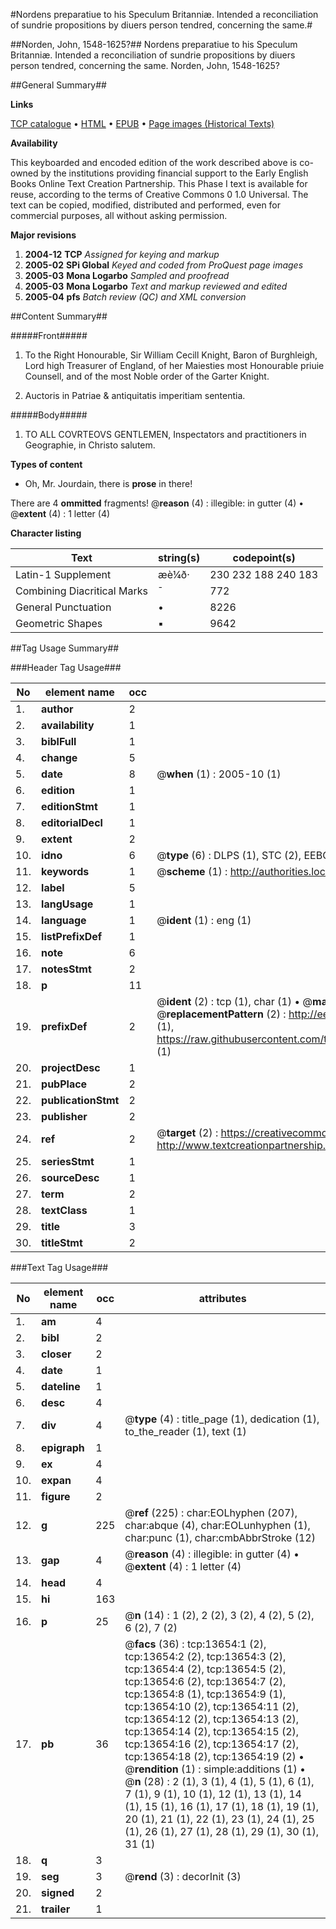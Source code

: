 #Nordens preparatiue to his Speculum Britanniæ. Intended a reconciliation of sundrie propositions by diuers person tendred, concerning the same.#

##Norden, John, 1548-1625?##
Nordens preparatiue to his Speculum Britanniæ. Intended a reconciliation of sundrie propositions by diuers person tendred, concerning the same.
Norden, John, 1548-1625?

##General Summary##

**Links**

[TCP catalogue](http://www.ota.ox.ac.uk/tcp/)  • 
[HTML](http://tei.it.ox.ac.uk/tcp/Texts-HTML/free/A08/A08309.html)  • 
[EPUB](http://tei.it.ox.ac.uk/tcp/Texts-EPUB/free/A08/A08309.epub) • 
[Page images (Historical Texts)](https://data.historicaltexts.jisc.ac.uk/view?pubId=eebo-99848553e&pageId=eebo-99848553e-13654-1)

**Availability**

This keyboarded and encoded edition of the
	       work described above is co-owned by the institutions
	       providing financial support to the Early English Books
	       Online Text Creation Partnership. This Phase I text is
	       available for reuse, according to the terms of Creative
	       Commons 0 1.0 Universal. The text can be copied,
	       modified, distributed and performed, even for
	       commercial purposes, all without asking permission.

**Major revisions**

1. __2004-12__ __TCP__ *Assigned for keying and markup*
1. __2005-02__ __SPi Global__ *Keyed and coded from ProQuest page images*
1. __2005-03__ __Mona Logarbo__ *Sampled and proofread*
1. __2005-03__ __Mona Logarbo__ *Text and markup reviewed and edited*
1. __2005-04__ __pfs__ *Batch review (QC) and XML conversion*

##Content Summary##

#####Front#####

1. To the Right Honourable, Sir William Cecill Knight, Baron of Burghleigh, Lord high Treasurer of England, of her Maiesties most Honourable priuie Counsell, and of the most Noble order of the Garter Knight.

1. Auctoris in Patriae & antiquitatis imperitiam sententia.

#####Body#####

1. TO ALL COVRTEOVS GENTLEMEN, Inspectators and practitioners in Geographie, in Christo salutem.

**Types of content**

  * Oh, Mr. Jourdain, there is **prose** in there!

There are 4 **ommitted** fragments! 
 @__reason__ (4) : illegible: in gutter (4)  •  @__extent__ (4) : 1 letter (4)

**Character listing**


|Text|string(s)|codepoint(s)|
|---|---|---|
|Latin-1 Supplement|æè¼ð·|230 232 188 240 183|
|Combining             Diacritical Marks|̄|772|
|General Punctuation|•|8226|
|Geometric Shapes|▪|9642|

##Tag Usage Summary##

###Header Tag Usage###

|No|element name|occ|attributes|
|---|---|---|---|
|1.|__author__|2||
|2.|__availability__|1||
|3.|__biblFull__|1||
|4.|__change__|5||
|5.|__date__|8| @__when__ (1) : 2005-10 (1)|
|6.|__edition__|1||
|7.|__editionStmt__|1||
|8.|__editorialDecl__|1||
|9.|__extent__|2||
|10.|__idno__|6| @__type__ (6) : DLPS (1), STC (2), EEBO-CITATION (1), PROQUEST (1), VID (1)|
|11.|__keywords__|1| @__scheme__ (1) : http://authorities.loc.gov/ (1)|
|12.|__label__|5||
|13.|__langUsage__|1||
|14.|__language__|1| @__ident__ (1) : eng (1)|
|15.|__listPrefixDef__|1||
|16.|__note__|6||
|17.|__notesStmt__|2||
|18.|__p__|11||
|19.|__prefixDef__|2| @__ident__ (2) : tcp (1), char (1)  •  @__matchPattern__ (2) : ([0-9\-]+):([0-9IVX]+) (1), (.+) (1)  •  @__replacementPattern__ (2) : http://eebo.chadwyck.com/downloadtiff?vid=$1&page=$2 (1), https://raw.githubusercontent.com/textcreationpartnership/Texts/master/tcpchars.xml#$1 (1)|
|20.|__projectDesc__|1||
|21.|__pubPlace__|2||
|22.|__publicationStmt__|2||
|23.|__publisher__|2||
|24.|__ref__|2| @__target__ (2) : https://creativecommons.org/publicdomain/zero/1.0/ (1), http://www.textcreationpartnership.org/docs/. (1)|
|25.|__seriesStmt__|1||
|26.|__sourceDesc__|1||
|27.|__term__|2||
|28.|__textClass__|1||
|29.|__title__|3||
|30.|__titleStmt__|2||


###Text Tag Usage###

|No|element name|occ|attributes|
|---|---|---|---|
|1.|__am__|4||
|2.|__bibl__|2||
|3.|__closer__|2||
|4.|__date__|1||
|5.|__dateline__|1||
|6.|__desc__|4||
|7.|__div__|4| @__type__ (4) : title_page (1), dedication (1), to_the_reader (1), text (1)|
|8.|__epigraph__|1||
|9.|__ex__|4||
|10.|__expan__|4||
|11.|__figure__|2||
|12.|__g__|225| @__ref__ (225) : char:EOLhyphen (207), char:abque (4), char:EOLunhyphen (1), char:punc (1), char:cmbAbbrStroke (12)|
|13.|__gap__|4| @__reason__ (4) : illegible: in gutter (4)  •  @__extent__ (4) : 1 letter (4)|
|14.|__head__|4||
|15.|__hi__|163||
|16.|__p__|25| @__n__ (14) : 1 (2), 2 (2), 3 (2), 4 (2), 5 (2), 6 (2), 7 (2)|
|17.|__pb__|36| @__facs__ (36) : tcp:13654:1 (2), tcp:13654:2 (2), tcp:13654:3 (2), tcp:13654:4 (2), tcp:13654:5 (2), tcp:13654:6 (2), tcp:13654:7 (2), tcp:13654:8 (1), tcp:13654:9 (1), tcp:13654:10 (2), tcp:13654:11 (2), tcp:13654:12 (2), tcp:13654:13 (2), tcp:13654:14 (2), tcp:13654:15 (2), tcp:13654:16 (2), tcp:13654:17 (2), tcp:13654:18 (2), tcp:13654:19 (2)  •  @__rendition__ (1) : simple:additions (1)  •  @__n__ (28) : 2 (1), 3 (1), 4 (1), 5 (1), 6 (1), 7 (1), 9 (1), 10 (1), 12 (1), 13 (1), 14 (1), 15 (1), 16 (1), 17 (1), 18 (1), 19 (1), 20 (1), 21 (1), 22 (1), 23 (1), 24 (1), 25 (1), 26 (1), 27 (1), 28 (1), 29 (1), 30 (1), 31 (1)|
|18.|__q__|3||
|19.|__seg__|3| @__rend__ (3) : decorInit (3)|
|20.|__signed__|2||
|21.|__trailer__|1||

